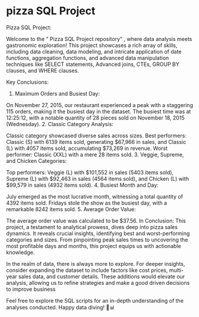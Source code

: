 # pizza SQL Project

Pizza SQL Project: 

Welcome to the " Pizza SQL Project repository" , where data analysis meets gastronomic exploration! This project showcases a rich array of skills, including data cleaning, data modeling, and intricate application of date functions, aggregation functions, and advanced data manipulation techniques like SELECT statements, Advanced joins, CTEs, GROUP BY clauses, and WHERE clauses.

Key Conclusions:

1. Maximum Orders and Busiest Day:

On November 27, 2015, our restaurant experienced a peak with a staggering 115 orders, making it the busiest day in the dataset.
The busiest time was at 12:25:12, with a notable quantity of 28 pieces sold on November 18, 2015 (Wednesday).
2. Classic Category Analysis:

Classic category showcased diverse sales across sizes.
Best performers: Classic (S) with 6139 items sold, generating $67,966 in sales, and Classic (L) with 4057 items sold, accumulating $73,269 in revenue.
Worst performer: Classic (XXL) with a mere 28 items sold.
3. Veggie, Supreme, and Chicken Categories:

Top performers: Veggie (L) with $101,552 in sales (5403 items sold), Supreme (L) with $92,463 in sales (4564 items sold), and Chicken (L) with $99,579 in sales (4932 items sold).
4. Busiest Month and Day:

July emerged as the most lucrative month, witnessing a total quantity of 4392 items sold.
Fridays stole the show as the busiest day, with a remarkable 8242 items sold.
5. Average Order Value:

The average order value was calculated to be $37.56.
In Conclusion:
This project, a testament to analytical prowess, dives deep into pizza sales dynamics. It reveals crucial insights, identifying best and worst-performing categories and sizes. From pinpointing peak sales times to uncovering the most profitable days and months, this project equips us with actionable knowledge.

In the realm of data, there is always more to explore. For deeper insights, consider expanding the dataset to include factors like cost prices, multi-year sales data, and customer details. These additions would elevate our analysis, allowing us to refine strategies and make a good driven decisions to improve business

Feel free to explore the SQL scripts for an in-depth understanding of the analyses conducted. Happy data diving! 🍕📊
 
